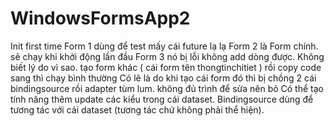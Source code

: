# WindowsFormsApp2
Init first time
Form 1 dùng để test mấy cái future lạ lạ
Form 2 là Form chính. sẽ chạy khi khởi động lần đầu
Form 3 nó bị lỗi không add dòng được. Không biết lý do vì sao. tạo form khác ( cái form tên thongtinchitiet ) rồi copy code sang thì chạy bình thường
Có lẽ là do khi tạo cái form đó thì bị chồng 2 cái bindingsource rồi adapter tùm lum. không đủ trình để sửa nên bỏ
Có thể tạo tính năng thêm update các kiểu trong cái dataset. Bindingsource dùng để tương tác với cái dataset (tương tác chứ không phải thể hiện). 
